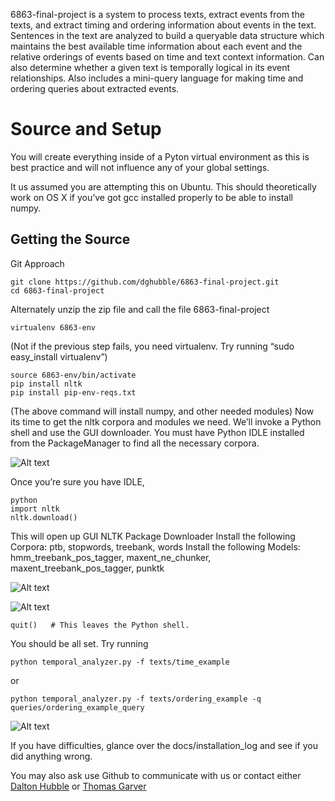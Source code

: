 
6863-final-project is a system to process texts, extract events from the texts, and extract timing and ordering information about events in the text. Sentences in the text are analyzed to build a queryable data structure which maintains the best available time information about each event and the relative orderings of events based on time and text context information. Can also determine whether a given text is temporally logical in its event relationships. Also includes a mini-query language for making time and ordering queries about extracted events.

Source and Setup
================

You will create everything inside of a Pyton virtual environment as this is best practice and will not influence any of your global settings.

It us assumed you are attempting this on Ubuntu. This should theoretically work on OS X if you’ve got gcc installed properly to be able to install numpy.

Getting the Source
------------------
Git Approach

    git clone https://github.com/dghubble/6863-final-project.git
    cd 6863-final-project

Alternately unzip the zip file and call the file 6863-final-project

    virtualenv 6863-env

(Not if the previous step fails, you need virtualenv. Try running “sudo easy_install virtualenv”)

    source 6863-env/bin/activate
    pip install nltk
    pip install pip-env-reqs.txt

(The above command will install numpy, and other needed modules)
Now its time to get the nltk corpora and modules we need. We’ll invoke a Python shell and use the GUI downloader. You must have Python IDLE installed from the PackageManager to find all the necessary corpora.

![Alt text](https://github.com/dghubble/6863-final-project/blob/master/docs/img/idle_install.png "Package Manager Installation of IDLE")

Once you’re sure you have IDLE,

    python
    import nltk
    nltk.download()

This will open up GUI NLTK Package Downloader
Install the following Corpora: ptb, stopwords, treebank, words
Install the following Models: hmm_treebank_pos_tagger, maxent_ne_chunker, maxent_treebank_pos_tagger, punktk

![Alt text](https://github.com/dghubble/6863-final-project/blob/master/docs/img/corpora.png "Install Corpora")

![Alt text](https://github.com/dghubble/6863-final-project/blob/master/docs/img/models.png "Install Models")

    quit()   # This leaves the Python shell. 

You should be all set. Try running 

    python temporal_analyzer.py -f texts/time_example

or 

    python temporal_analyzer.py -f texts/ordering_example -q queries/ordering_example_query

![Alt text](https://github.com/dghubble/6863-final-project/blob/master/docs/img/ordering_example_w_ref.png "Success")


If you have difficulties, glance over the docs/installation_log and see if you did anything wrong.

You may also ask use Github to communicate with us or contact either [Dalton Hubble](dghubble@gmail.com) or [Thomas Garver](tgarvz@gmail.com)

